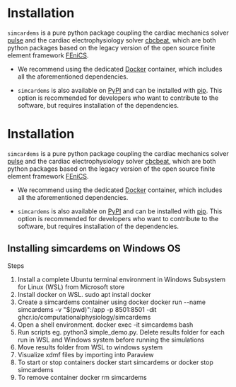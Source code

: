 # Installation

`simcardems` is a pure python package coupling the cardiac mechanics solver [pulse](https://github.com/finsberg/pulse)
and the cardiac electrophysiology solver [cbcbeat](https://github.com/ComputationalPhysiology/cbcbeat),
which are both python packages based on the legacy version of the open source finite element framework [FEniCS](https://fenicsproject.org/download/archive).

* We recommend using the dedicated [Docker](install_docker.md) container, which includes all the aforementioned dependencies.

* `simcardems` is also available on [PyPI](https://pypi.org/project/simcardems/) and can be installed with [pip](install_pip.md).
This option is recommended for developers who want to contribute to the software, but requires installation of the dependencies.

# Installation

`simcardems` is a pure python package coupling the cardiac mechanics solver [pulse](https://github.com/finsberg/pulse)
and the cardiac electrophysiology solver [cbcbeat](https://github.com/ComputationalPhysiology/cbcbeat),
which are both python packages based on the legacy version of the open source finite element framework [FEniCS](https://fenicsproject.org/download/archive).

* We recommend using the dedicated [Docker](install_docker.md) container, which includes all the aforementioned dependencies.

* `simcardems` is also available on [PyPI](https://pypi.org/project/simcardems/) and can be installed with [pip](install_pip.md).
This option is recommended for developers who want to contribute to the software, but requires installation of the dependencies.

## Installing simcardems on Windows OS
Steps
1. Install a complete Ubuntu terminal environment in Windows Subsystem for Linux (WSL) from Microsoft store
2. Install docker on WSL. sudo apt install docker
3. Create a simcardems container using docker
docker run --name simcardems -v "$(pwd)":/app -p 8501:8501 -dit ghcr.io/computationalphysiology/simcardems
4. Open a shell environment. docker exec -it simcardems bash
5. Run scripts eg. python3 simple_demo.py. Delete results folder for each run in WSL and Windows system before running the simulations
6. Move results folder from WSL to windows system
7. Visualize xdmf files by importing into Paraview
8. To start or stop containers docker start simcardems or docker stop simcardems
9. To remove container docker rm simcardems


